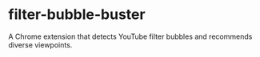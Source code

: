 # filter-bubble-buster
A Chrome extension that detects YouTube filter bubbles and recommends diverse viewpoints.
